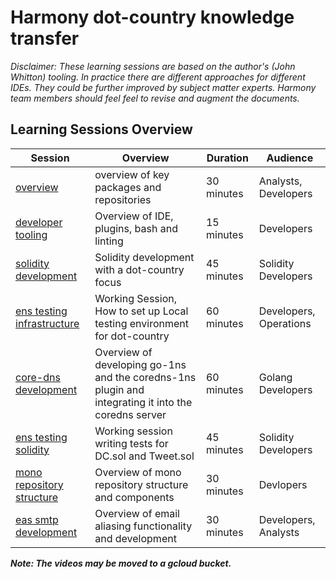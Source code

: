 # Harmony dot-country knowledge transfer

*Disclaimer: These learning sessions are based on the author's (John Whitton) tooling. In practice there are different approaches for different IDEs. They could be further improved by subject matter experts. Harmony team members should feel feel to revise and augment the documents.*

## Learning Sessions Overview

| Session | Overview | Duration | Audience |
| --- | --- | --- | --- |
| [overview](./1-overview.md) | overview of key packages and repositories | 30 minutes | Analysts, Developers |
| [developer tooling](./2-developer-tooling.md) | Overview of IDE, plugins, bash and linting | 15 minutes | Developers |
| [solidity development](./3-solidity-development.md) | Solidity development with a dot-country focus | 45 minutes | Solidity Developers |
| [ens testing infrastructure](./4-ens-testing-infrastructure.md) | Working Session, How to set up Local testing environment for dot-country | 60 minutes | Developers, Operations |
| [core-dns development](./5-coredns-development.md) | Overview of developing go-1ns and the coredns-1ns plugin and integrating it into the coredns server | 60 minutes | Golang Developers |
| [ens testing solidity](./6-ens-testing-solidity.md) | Working session writing tests for DC.sol and Tweet.sol | 45 minutes | Solidity Developers |
| [mono repository structure](./7-mono-repository-structure.md) | Overview of mono repository structure and components | 30 minutes | Devlopers |
| [eas smtp development](./8-eas-smtp-development.md) | Overview of email aliasing functionality and development | 30 minutes | Developers, Analysts |

***Note: The videos may be moved to a gcloud bucket.***